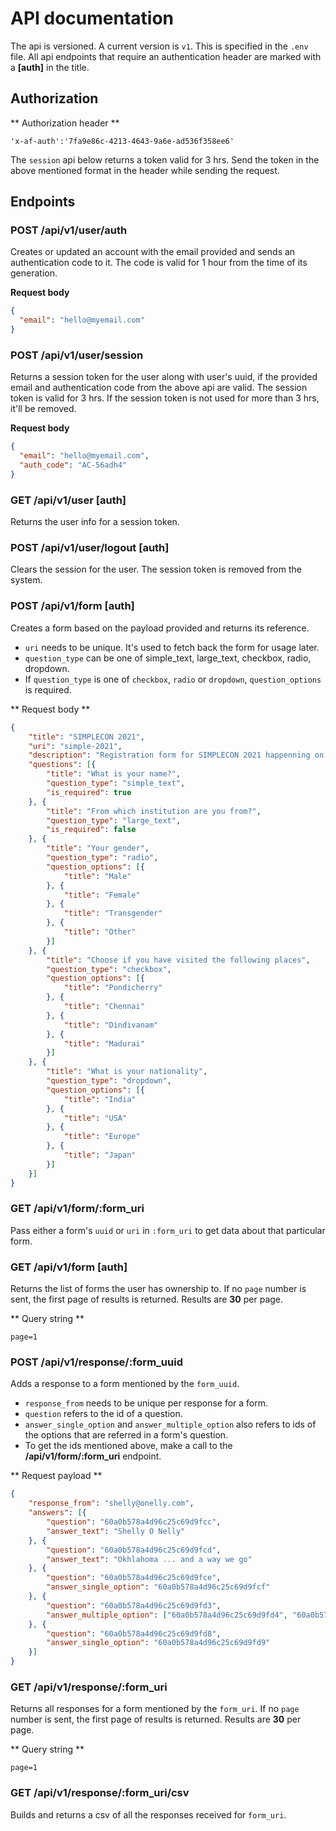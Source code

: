 # API documentation 

The api is versioned. A current version is `v1`. This is specified in the
`.env` file. All api endpoints that require an authentication header are
marked with a **[auth]** in the title.

## Authorization

** Authorization header **

```
'x-af-auth':'7fa9e86c-4213-4643-9a6e-ad536f358ee6'
```

The `session` api below returns a token valid for 3 hrs. Send the token in the 
above mentioned format in the header while sending the request. 

## Endpoints

### POST /api/v1/user/auth

Creates or updated an account with the email provided and sends an authentication 
code to it. The code is valid for 1 hour from the time of its generation.

**Request body**

```json
{
  "email": "hello@myemail.com"
}
```

### POST /api/v1/user/session

Returns a session token for the user along with user's uuid, if the provided email 
and authentication code from the above api are valid. The session token is 
valid for 3 hrs. If the session token is not used for more than 3 hrs, it'll be removed.

**Request body**

```json
{
  "email": "hello@myemail.com",
  "auth_code": "AC-56adh4"
}
```

### GET /api/v1/user [auth]

Returns the user info for a session token.

### POST /api/v1/user/logout [auth]

Clears the session for the user. The session token is removed from the system.

### POST /api/v1/form [auth]

Creates a form based on the payload provided and returns its reference.

- `uri` needs to be unique. It's used to fetch back the form for usage later.
- `question_type` can be one of simple_text, large_text, checkbox, radio, dropdown.
- If `question_type` is one of `checkbox`, `radio` or `dropdown`, `question_options`
is required.

** Request body **

```json
{
	"title": "SIMPLECON 2021",
	"uri": "simple-2021",
	"description": "Registration form for SIMPLECON 2021 happenning on Oct 16, 2021",
	"questions": [{
		"title": "What is your name?",
		"question_type": "simple_text",
		"is_required": true
	}, {
		"title": "From which institution are you from?",
		"question_type": "large_text",
		"is_required": false
	}, {
		"title": "Your gender",
		"question_type": "radio",
		"question_options": [{
			"title": "Male"
		}, {
			"title": "Female"
		}, {
			"title": "Transgender"
		}, {
			"title": "Other"
		}]
	}, {
		"title": "Choose if you have visited the following places",
		"question_type": "checkbox",
		"question_options": [{
			"title": "Pondicherry"
		}, {
			"title": "Chennai"
		}, {
			"title": "Dindivanam"
		}, {
			"title": "Madurai"
		}]
	}, {
		"title": "What is your nationality",
		"question_type": "dropdown",
		"question_options": [{
			"title": "India"
		}, {
			"title": "USA"
		}, {
			"title": "Europe"
		}, {
			"title": "Japan"
		}]
	}]
}
```

### GET /api/v1/form/:form_uri

Pass either a form's `uuid` or `uri` in `:form_uri` to get data about that 
particular form.

### GET /api/v1/form [auth]

Returns the list of forms the user has ownership to. If no `page` number is
sent, the first page of results is returned. Results are **30** per page.

** Query string **

```
page=1
```
### POST /api/v1/response/:form_uuid

Adds a response to a form mentioned by the `form_uuid`.

- `response_from` needs to be unique per response for a form.
- `question` refers to the id of a question.
- `answer_single_option` and `answer_multiple_option` also refers to ids of the options
that are referred in a form's question.
- To get the ids mentioned above, make a call to the **/api/v1/form/:form_uri** endpoint.

** Request payload **

```json
{
	"response_from": "shelly@onelly.com",
	"answers": [{
		"question": "60a0b578a4d96c25c69d9fcc",
		"answer_text": "Shelly O Nelly"
	}, {
		"question": "60a0b578a4d96c25c69d9fcd",
		"answer_text": "Okhlahoma ... and a way we go"
	}, {
		"question": "60a0b578a4d96c25c69d9fce",
		"answer_single_option": "60a0b578a4d96c25c69d9fcf"
	}, {
		"question": "60a0b578a4d96c25c69d9fd3",
		"answer_multiple_option": ["60a0b578a4d96c25c69d9fd4", "60a0b578a4d96c25c69d9fd5"]
	}, {
		"question": "60a0b578a4d96c25c69d9fd8",
		"answer_single_option": "60a0b578a4d96c25c69d9fd9"
	}]
}
```

### GET /api/v1/response/:form_uri

Returns all responses for a form mentioned by the `form_uri`.
If no `page` number is sent, the first page of results is returned. 
Results are **30** per page.

** Query string **

```
page=1
```

### GET /api/v1/response/:form_uri/csv

Builds and returns a csv of all the responses received for `form_uri`.


